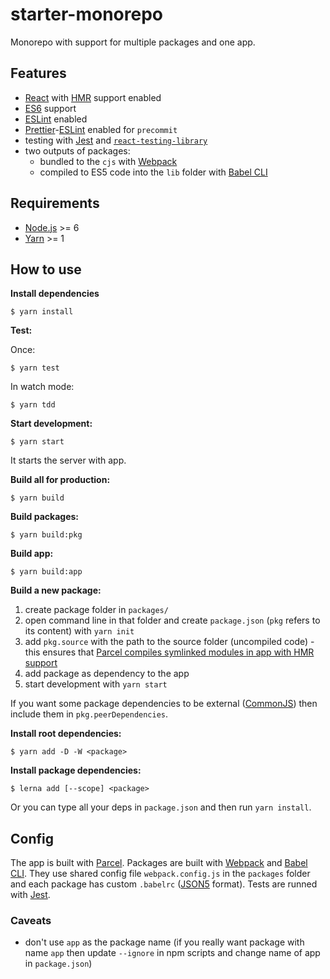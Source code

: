 # starter-monorepo

Monorepo with support for multiple packages and one app.

## Features

- [React](https://reactjs.org/) with [HMR](http://gaearon.github.io/react-hot-loader/) support enabled
- [ES6](https://www.robinwieruch.de/javascript-fundamentals-react-requirements/) support
- [ESLint](https://eslint.org/) enabled
- [Prettier](https://prettier.io/)-[ESLint](https://eslint.org/) enabled for `precommit`
- testing with [Jest](https://jestjs.io/) and [`react-testing-library`](https://github.com/kentcdodds/react-testing-library)
- two outputs of packages:
  - bundled to the `cjs` with [Webpack](https://webpack.js.org/)
  - compiled to ES5 code into the `lib` folder with [Babel CLI](http://babeljs.io/docs/en/babel-cli)

## Requirements

- [Node.js](http://nodejs.org/) >= 6
- [Yarn](https://yarnpkg.com/lang/en/) >= 1

## How to use

**Install dependencies**

```
$ yarn install
```

**Test:**

Once:

```
$ yarn test
```

In watch mode:

```
$ yarn tdd
```

**Start development:**

```
$ yarn start
```

It starts the server with app.

**Build all for production:**

```
$ yarn build
```

**Build packages:**

```
$ yarn build:pkg
```

**Build app:**

```
$ yarn build:app
```

**Build a new package:**

1.  create package folder in `packages/`
2.  open command line in that folder and create `package.json` (`pkg` refers to its content) with `yarn init`
3.  add `pkg.source` with the path to the source folder (uncompiled code) - this
    ensures that [Parcel compiles symlinked modules in app with HMR support](https://github.com/parcel-bundler/parcel/pull/1101)
4.  add package as dependency to the app
5.  start development with `yarn start`

If you want some package dependencies to be external ([CommonJS](https://requirejs.org/docs/commonjs.html)) then include them in `pkg.peerDependencies`.

**Install root dependencies:**

```
$ yarn add -D -W <package>
```

**Install package dependencies:**

```
$ lerna add [--scope] <package>
```

Or you can type all your deps in `package.json` and then run `yarn install`.

## Config

The app is built with [Parcel](https://parceljs.org/).
Packages are built with [Webpack](https://webpack.js.org) and [Babel CLI](https://babeljs.io/docs/en/babel-cli).
They use shared config file `webpack.config.js` in the `packages` folder and each package has custom `.babelrc`
([JSON5](https://github.com/json5/json5) format).
Tests are runned with [Jest](https://facebook.github.io/jest/).

### Caveats

- don't use `app` as the package name (if you really want package with name `app` then update `--ignore` in npm scripts and change name of app in `package.json`)
